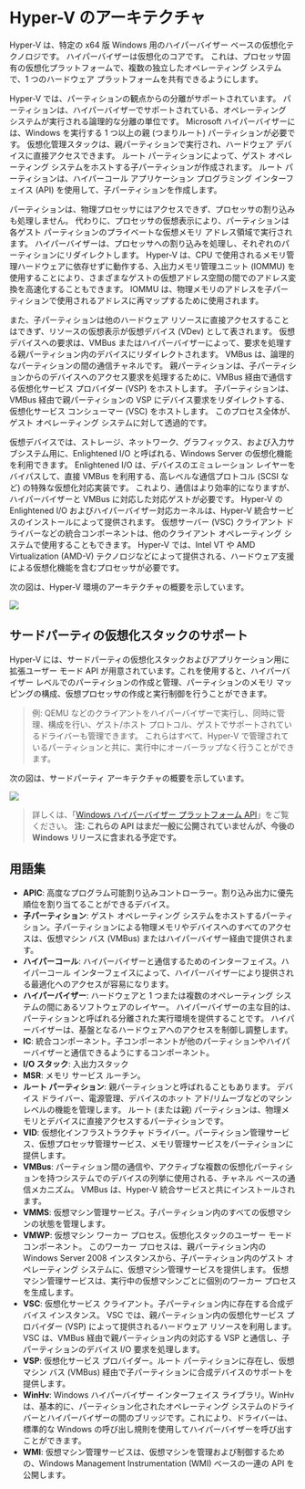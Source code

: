 # <a name="hyper-v-architecture"></a>Hyper-V のアーキテクチャ

Hyper-V は、特定の x64 版 Windows 用のハイパーバイザー ベースの仮想化テクノロジです。  ハイパーバイザーは仮想化のコアです。  これは、プロセッサ固有の仮想化プラットフォームで、複数の独立したオペレーティング システムで、1 つのハードウェア プラットフォームを共有できるようにします。

Hyper-V では、パーティションの観点からの分離がサポートされています。 パーティションは、ハイパーバイザーでサポートされている、オペレーティング システムが実行される論理的な分離の単位です。 Microsoft ハイパーバイザーには、Windows を実行する 1 つ以上の親 (つまりルート) パーティションが必要です。 仮想化管理スタックは、親パーティションで実行され、ハードウェア デバイスに直接アクセスできます。 ルート パーティションによって、ゲスト オペレーティング システムをホストする子パーティションが作成されます。 ルート パーティションは、ハイパーコール アプリケーション プログラミング インターフェイス (API) を使用して、子パーティションを作成します。

パーティションは、物理プロセッサにはアクセスできず、プロセッサの割り込みも処理しません。 代わりに、プロセッサの仮想表示により、パーティションは各ゲスト パーティションのプライベートな仮想メモリ アドレス領域で実行されます。 ハイパーバイザーは、プロセッサへの割り込みを処理し、それぞれのパーティションにリダイレクトします。 Hyper-V は、CPU で使用されるメモリ管理ハードウェアに依存せずに動作する、入出力メモリ管理ユニット (IOMMU) を使用することにより、さまざまなゲストの仮想アドレス空間の間でのアドレス変換を高速化することもできます。 IOMMU は、物理メモリのアドレスを子パーティションで使用されるアドレスに再マップするために使用されます。

また、子パーティションは他のハードウェア リソースに直接アクセスすることはできず、リソースの仮想表示が仮想デバイス (VDev) として表されます。 仮想デバイスへの要求は、VMBus またはハイパーバイザーによって、要求を処理する親パーティション内のデバイスにリダイレクトされます。 VMBus は、論理的なパーティションの間の通信チャネルです。 親パーティションは、子パーティションからのデバイスへのアクセス要求を処理するために、VMBus 経由で通信する仮想化サービス プロバイダー (VSP) をホストします。 子パーティションは、VMBus 経由で親パーティションの VSP にデバイス要求をリダイレクトする、仮想化サービス コンシューマー (VSC) をホストします。 このプロセス全体が、ゲスト オペレーティング システムに対して透過的です。

仮想デバイスでは、ストレージ、ネットワーク、グラフィックス、および入力サブシステム用に、Enlightened I/O と呼ばれる、Windows Server の仮想化機能を利用できます。 Enlightened I/O は、デバイスのエミュレーション レイヤーをバイパスして、直接 VMBus を利用する、高レベルな通信プロトコル (SCSI など) の特殊な仮想化対応実装です。 これより、通信はより効率的になりますが、ハイパーバイザーと VMBus に対応した対応ゲストが必要です。 Hyper-V の Enlightened I/O およびハイパーバイザー対応カーネルは、Hyper-V 統合サービスのインストールによって提供されます。 仮想サーバー (VSC) クライアント ドライバーなどの統合コンポーネントは、他のクライアント オペレーティング システムで使用することもできます。 Hyper-V では、Intel VT や AMD Virtualization (AMD-V) テクノロジなどによって提供される、ハードウェア支援による仮想化機能を含むプロセッサが必要です。

次の図は、Hyper-V 環境のアーキテクチャの概要を示しています。

![](./media/hv_architecture.png)

## <a name="support-for-third-party-virtualization-stacks"></a>サードパーティの仮想化スタックのサポート

Hyper-V には、サードパーティの仮想化スタックおよびアプリケーション用に拡張ユーザー モード API が用意されています。これを使用すると、ハイパーバイザー レベルでのパーティションの作成と管理、パーティションのメモリ マッピングの構成、仮想プロセッサの作成と実行制御を行うことができます。

> 例: QEMU などのクライアントをハイパーバイザーで実行し、同時に管理、構成を行い、ゲスト/ホスト プロトコル、ゲストでサポートされているドライバーも管理できます。 これらはすべて、Hyper-V で管理されているパーティションと共に、実行中にオーバーラップなく行うことができます。

次の図は、サードパーティ アーキテクチャの概要を示しています。

![](./media/hv_platform_architecture_simplified.png)
> 詳しくは、「[Windows ハイパーバイザー プラットフォーム API](./hypervisor-platform.md)」をご覧ください。
**注: これらの API はまだ一般に公開されていませんが、今後の Windows リリースに含まれる予定です。**

## <a name="glossary"></a>用語集
* **APIC**: 高度なプログラム可能割り込みコントローラー。割り込み出力に優先順位を割り当てることができるデバイス。
* **子パーティション**: ゲスト オペレーティング システムをホストするパーティション。子パーティションによる物理メモリやデバイスへのすべてのアクセスは、仮想マシン バス (VMBus) またはハイパーバイザー経由で提供されます。
* **ハイパーコール**: ハイパーバイザーと通信するためのインターフェイス。ハイパーコール インターフェイスによって、ハイパーバイザーにより提供される最適化へのアクセスが容易になります。
* **ハイパーバイザー**: ハードウェアと 1 つまたは複数のオペレーティング システムの間にあるソフトウェアのレイヤー。 ハイパーバイザーの主な目的は、パーティションと呼ばれる分離された実行環境を提供することです。 ハイパーバイザーは、基盤となるハードウェアへのアクセスを制御し調整します。
* **IC**: 統合コンポーネント。子コンポーネントが他のパーティションやハイパーバイザーと通信できるようにするコンポーネント。
* **I/O スタック**: 入出力スタック
* **MSR**: メモリ サービス ルーチン。
* **ルート パーティション**: 親パーティションと呼ばれることもあります。  デバイス ドライバー、電源管理、デバイスのホット アド/リムーブなどのマシン レベルの機能を管理します。 ルート (または親) パーティションは、物理メモリとデバイスに直接アクセスするパーティションです。
* **VID**: 仮想化インフラストラクチャ ドライバー。パーティション管理サービス、仮想プロセッサ管理サービス、メモリ管理サービスをパーティションに提供します。
* **VMBus**: パーティション間の通信や、アクティブな複数の仮想化パーティションを持つシステムでのデバイスの列挙に使用される、チャネル ベースの通信メカニズム。 VMBus は、Hyper-V 統合サービスと共にインストールされます。
* **VMMS**: 仮想マシン管理サービス。子パーティション内のすべての仮想マシンの状態を管理します。
* **VMWP**: 仮想マシン ワーカー プロセス。仮想化スタックのユーザー モード コンポーネント。 このワーカー プロセスは、親パーティション内の Windows Server 2008 インスタンスから、子パーティション内のゲスト オペレーティング システムに、仮想マシン管理サービスを提供します。 仮想マシン管理サービスは、実行中の仮想マシンごとに個別のワーカー プロセスを生成します。
* **VSC**: 仮想化サービス クライアント。子パーティション内に存在する合成デバイス インスタンス。 VSC では、親パーティション内の仮想化サービス プロバイダー (VSP) によって提供されるハードウェア リソースを利用します。 VSC は、VMBus 経由で親パーティション内の対応する VSP と通信し、子パーティションのデバイス I/O 要求を処理します。
* **VSP**: 仮想化サービス プロバイダー。ルート パーティションに存在し、仮想マシン バス (VMBus) 経由で子パーティションに合成デバイスのサポートを提供します。
* **WinHv**: Windows ハイパーバイザー インターフェイス ライブラリ。WinHv は、基本的に、パーティション化されたオペレーティング システムのドライバーとハイパーバイザーの間のブリッジです。これにより、ドライバーは、標準的な Windows の呼び出し規則を使用してハイパーバイザーを呼び出すことができます。
* **WMI**: 仮想マシン管理サービスは、仮想マシンを管理および制御するための、Windows Management Instrumentation (WMI) ベースの一連の API を公開します。
